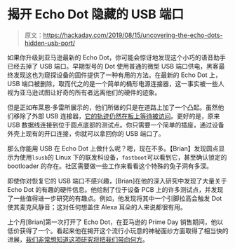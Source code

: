 # 揭开 Echo Dot 隐藏的 USB 端口

> 原文：<https://hackaday.com/2019/08/15/uncovering-the-echo-dots-hidden-usb-port/>

如果你升级到亚马逊最新的 Echo Dot，你可能会惊讶地发现这个小巧的语音助手已经去掉了 USB 端口。早期型号的 Dot 使用普通的微型 USB 端口供电，黑客最终发现这也为窥探设备的固件提供了一种有用的方法。在最新的 Echo Dot 上，USB 端口被删除，取而代之的是一个简单的桶形电源连接器，这一事实被一些人视为亚马逊试图让好奇的所有者远离他们的硬件的迹象。

但是正如布莱恩·多雷所展示的，他们所做的只是在道路上加了一个凸起。虽然他们移除了外部 USB 连接器，[它的轨迹仍然在板上等待被访问](https://www.briandorey.com/post/echo-dot-3rd-gen-digging-deeper)。更好的是，原来 USB 数据线连接到位于圆点底部的测试点。你只需要一个简单的插座，通过设备外壳上现有的开口连接，你就可以拿回你的 USB 端口了。

那么你能用 USB 在 Echo Dot 上做什么呢？嗯，现在不多。【Brian】发现圆点显示为使用`lsusb`的 Linux 下的联发科设备，`fastboot`可以看到它，甚至确认锁定的 bootloader 的存在。社区需要做一些工作来看看这个特殊的兔子洞有多深。

即使你对恢复它的 USB 端口不感兴趣，[Brian]在他的深入研究中发现了大量关于 Echo Dot 的有趣的硬件信息。他绘制了位于设备 PCB 上的许多测试点，并发现了一些值得进一步研究的有趣点。例如，他发现将其中一个引脚拉高会触发 Dot 使其麦克风静音；这对任何想盖住 Alexa 耳朵的人来说都很有用。

上个月[Brian]第一次打开了 Echo Dot，在亚马逊的 Prime Day 销售期间，他以低价获得了一个。看起来他在揭开这个流行小玩意的神秘面纱方面取得了相当快的进展，[我们非常想知道这项研究将把我们带向何方](https://hackaday.com/2017/08/03/the-amazon-echo-as-a-listening-device/)。